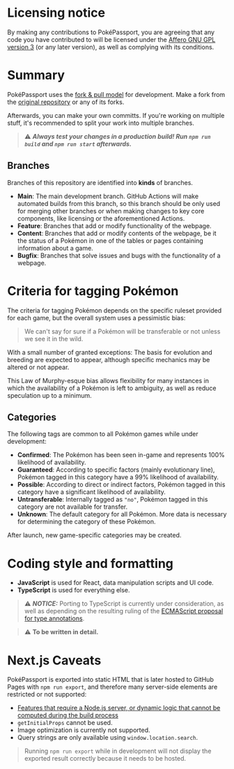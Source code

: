# Licensing notice

By making any contributions to PokéPassport, you are agreeing that any code you have contributed to will be licensed under the [Affero GNU GPL version 3](https://github.com/YonicDev/poke-passport/blob/main/LICENSE.md) (or any later version), as well as complying with its conditions.

# Summary

PokéPassport uses the [fork & pull model](https://docs.github.com/en/pull-requests/collaborating-with-pull-requests/getting-started/about-collaborative-development-models#fork-and-pull-model) for development. Make a fork from the [original repository](https://github.com/YonicDev/poke-passport/fork) or any of its forks.

Afterwards, you can make your own committs. If you're working on multiple stuff, it's recommended to split your work into multiple branches.

> ⚠️ ***Always test your changes in a production build! Run `npm run build` and `npm run start` afterwards.***

## Branches 

Branches of this repository are identified into **kinds** of branches.

* **Main**: The main development branch. GitHub Actions will make automated builds from this branch, so this branch should be only used for merging other branches or when making changes to key core components, like licensing or the aforementioned Actions.
* **Feature**: Branches that add or modify functionality of the webpage.
* **Content**: Branches that add or modify contents of the webpage, be it the status of a Pokémon in one of the tables or pages containing information about a game.
* **Bugfix**: Branches that solve issues and bugs with the functionality of a webpage. 

# Criteria for tagging Pokémon

The criteria for tagging Pokémon depends on the specific ruleset provided for each game, but the overall system uses a pessimistic bias: 

> We can't say for sure if a Pokémon will be transferable or not unless we see it in the wild.

With a small number of granted exceptions: The basis for evolution and breeding are expected to appear, although specific mechanics may be altered or not appear.

This Law of Murphy-esque bias allows flexibility for many instances in which the availability of a Pokémon is left to ambiguity, as well as reduce speculation up to a minimum.

## Categories

The following tags are common to all Pokémon games while under development:

* **Confirmed**: The Pokémon has been seen in-game and represents 100% likelihood of availability.
* **Guaranteed**: According to specific factors (mainly evolutionary line), Pokémon tagged in this category have a 99% likelihood of availability.
* **Possible**: According to direct or indirect factors, Pokémon tagged in this category have a significant likelihood of availability.
* **Untransferable**: Internally tagged as `"no"`, Pokémon tagged in this category are not available for transfer.
* **Unknown**: The default category for all Pokémon. More data is necessary for determining the category of these Pokémon.

After launch, new game-specific categories may be created.

# Coding style and formatting

* **JavaScript** is used for React, data manipulation scripts and UI code.
* **TypeScript** is used for everything else.

> ⚠️ ***NOTICE:*** Porting to TypeScript is currently under consideration, as well as depending on the resulting ruling of the [ECMAScript proposal for type annotations](https://github.com/tc39/proposal-type-annotations).

> ⚠️ **To be written in detail.**

# Next.js Caveats

PokéPassport is exported into static HTML that is later hosted to GitHub Pages with `npm run export`, and therefore many server-side elements are restricted or not supported:

* [Features that require a Node.js server, or dynamic logic that cannot be computed during the build process](https://nextjs.org/docs/advanced-features/static-html-export#unsupported-features)
* `getInitialProps` cannot be used.
* Image optimization is currently not supported.
* Query strings are only available using `window.location.search`.

> Running `npm run export` while in development will not display the exported result correctly because it needs to be hosted.